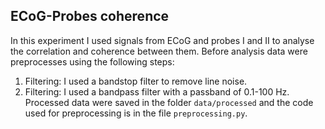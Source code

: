 ## ECoG-Probes coherence
In this experiment I used signals from ECoG and probes I and II to analyse the correlation and coherence between them. Before analysis data were preprocesses using the following steps:
1. Filtering: I used a bandstop filter to remove line noise.
2. Filtering: I used a bandpass filter with a passband of 0.1-100 Hz.
Processed data were saved in the folder `data/processed` and the code used for preprocessing is in the file `preprocessing.py`.
